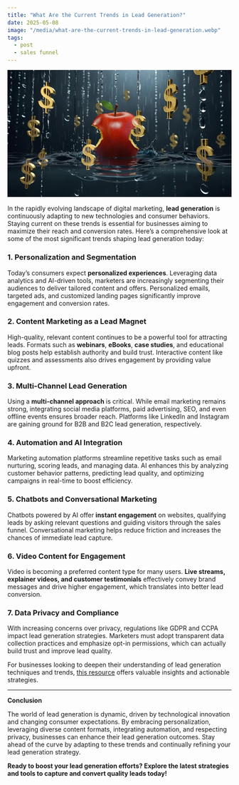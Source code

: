```yaml
---
title: "What Are the Current Trends in Lead Generation?"
date: 2025-05-08
image: "/media/what-are-the-current-trends-in-lead-generation.webp"
tags:
  - post
  - sales funnel
---
```


![What Are the Current Trends in Lead Generation?](/media/what-are-the-current-trends-in-lead-generation.webp)

In the rapidly evolving landscape of digital marketing, **lead generation** is continuously adapting to new technologies and consumer behaviors. Staying current on these trends is essential for businesses aiming to maximize their reach and conversion rates. Here’s a comprehensive look at some of the most significant trends shaping lead generation today:

### 1. Personalization and Segmentation

Today’s consumers expect **personalized experiences**. Leveraging data analytics and AI-driven tools, marketers are increasingly segmenting their audiences to deliver tailored content and offers. Personalized emails, targeted ads, and customized landing pages significantly improve engagement and conversion rates.

### 2. Content Marketing as a Lead Magnet

High-quality, relevant content continues to be a powerful tool for attracting leads. Formats such as **webinars**, **eBooks**, **case studies**, and educational blog posts help establish authority and build trust. Interactive content like quizzes and assessments also drives engagement by providing value upfront.

### 3. Multi-Channel Lead Generation

Using a **multi-channel approach** is critical. While email marketing remains strong, integrating social media platforms, paid advertising, SEO, and even offline events ensures broader reach. Platforms like LinkedIn and Instagram are gaining ground for B2B and B2C lead generation, respectively.

### 4. Automation and AI Integration

Marketing automation platforms streamline repetitive tasks such as email nurturing, scoring leads, and managing data. AI enhances this by analyzing customer behavior patterns, predicting lead quality, and optimizing campaigns in real-time to boost efficiency.

### 5. Chatbots and Conversational Marketing

Chatbots powered by AI offer **instant engagement** on websites, qualifying leads by asking relevant questions and guiding visitors through the sales funnel. Conversational marketing helps reduce friction and increases the chances of immediate lead capture.

### 6. Video Content for Engagement

Video is becoming a preferred content type for many users. **Live streams, explainer videos, and customer testimonials** effectively convey brand messages and drive higher engagement, which translates into better lead conversion.

### 7. Data Privacy and Compliance

With increasing concerns over privacy, regulations like GDPR and CCPA impact lead generation strategies. Marketers must adopt transparent data collection practices and emphasize opt-in permissions, which can actually build trust and improve lead quality.

For businesses looking to deepen their understanding of lead generation techniques and trends, [this resource](https://leadcraftr.com/posts/lead-generation/) offers valuable insights and actionable strategies.

---

**Conclusion**

The world of lead generation is dynamic, driven by technological innovation and changing consumer expectations. By embracing personalization, leveraging diverse content formats, integrating automation, and respecting privacy, businesses can enhance their lead generation outcomes. Stay ahead of the curve by adapting to these trends and continually refining your lead generation strategy.

**Ready to boost your lead generation efforts? Explore the latest strategies and tools to capture and convert quality leads today!**
